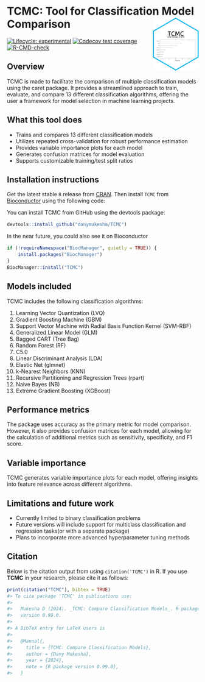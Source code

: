 
<!-- README.md is generated from README.Rmd. Please edit that file -->

# TCMC: Tool for Classification Model Comparison <a href="https://danymukesha.github.io/TCMC/"><img src="man/figures/logo.png" align="right" height="139" alt="BioGA website" /></a>

<!-- badges: start -->

[![Lifecycle:
experimental](https://img.shields.io/badge/lifecycle-experimental-orange.svg)](https://lifecycle.r-lib.org/articles/stages.html#experimental)
[![Codecov test coverage](https://codecov.io/gh/danymukesha/TCMC/graph/badge.svg)](https://app.codecov.io/gh/danymukesha/TCMC)
[![R-CMD-check](https://github.com/danymukesha/TCMC/actions/workflows/R-CMD-check.yaml/badge.svg)](https://github.com/danymukesha/TCMC/actions/workflows/R-CMD-check.yaml)
<!-- badges: end -->

## Overview

TCMC is made to facilitate the comparison of multiple classification
models using the caret package. It provides a streamlined approach to
train, evaluate, and compare 13 different classification algorithms,
offering the user a framework for model selection in machine learning
projects.

## What this tool does

- Trains and compares 13 different classification models
- Utilizes repeated cross-validation for robust performance estimation
- Provides variable importance plots for each model
- Generates confusion matrices for model evaluation
- Supports customizable training/test split ratios

## Installation instructions

Get the latest stable `R` release from
[CRAN](http://cran.r-project.org/). Then install `TCMC` from
[Bioconductor](http://bioconductor.org/) using the following code:

You can install TCMC from GitHub using the devtools package:

``` r
devtools::install_github("danymukesha/TCMC")
```

In the near future, you could also see it on Bioconductor

``` r
if (!requireNamespace("BiocManager", quietly = TRUE)) {
    install.packages("BiocManager")
}
BiocManager::install("TCMC")
```

## Models included

TCMC includes the following classification algorithms:

1.  Learning Vector Quantization (LVQ)
2.  Gradient Boosting Machine (GBM)
3.  Support Vector Machine with Radial Basis Function Kernel (SVM-RBF)
4.  Generalized Linear Model (GLM)
5.  Bagged CART (Tree Bag)
6.  Random Forest (RF)
7.  C5.0
8.  Linear Discriminant Analysis (LDA)
9.  Elastic Net (glmnet)
10. k-Nearest Neighbors (KNN)
11. Recursive Partitioning and Regression Trees (rpart)
12. Naive Bayes (NB)
13. Extreme Gradient Boosting (XGBoost)

## Performance metrics

The package uses accuracy as the primary metric for model comparison.
However, it also provides confusion matrices for each model, allowing
for the calculation of additional metrics such as sensitivity,
specificity, and F1 score.

## Variable importance

TCMC generates variable importance plots for each model,
offering insights into feature relevance across different algorithms.

## Limitations and future work

- Currently limited to binary classification problems
- Future versions will include support for multiclass classification and
  regression tasks(or with a separate package)
- Plans to incorporate more advanced hyperparameter tuning methods

## Citation

Below is the citation output from using `citation('TCMC')` in R. If you
use **TCMC** in your research, please cite it as follows:

``` r
print(citation("TCMC"), bibtex = TRUE)
#> To cite package 'TCMC' in publications use:
#> 
#>   Mukesha D (2024). _TCMC: Compare Classification Models_. R package
#>   version 0.99.0.
#> 
#> A BibTeX entry for LaTeX users is
#> 
#>   @Manual{,
#>     title = {TCMC: Compare Classification Models},
#>     author = {Dany Mukesha},
#>     year = {2024},
#>     note = {R package version 0.99.0},
#>   }
```
